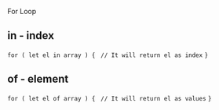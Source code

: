 For Loop

## in - index

`for ( let el in array ) { `
`// It will return el as index`
`}`

## of - element

`for ( let el of array ) { `
`// It will return el as values`
`}`
